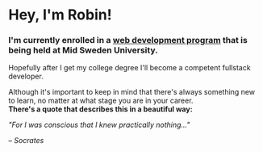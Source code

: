 # Hey, I'm Robin!
### I'm currently enrolled in a <a href="https://www.miun.se/utbildning/program/webbutveckling/">web development program</a> that is being held at Mid Sweden University.

Hopefully after I get my college degree I'll become a competent fullstack developer.

Although it's important to keep in mind that there's always something new to learn, no matter at what stage you are in your career. <br/>**There's a quote that describes this in a beautiful way:**

*"For I was conscious that I knew practically nothing..."*

*– Socrates*
